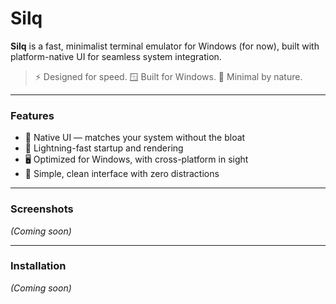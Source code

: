 # Silq

**Silq** is a fast, minimalist terminal emulator for Windows (for now), built with platform-native UI for seamless system integration.

> ⚡ Designed for speed. 🪟 Built for Windows. 🎨 Minimal by nature.

---

### Features

- 🧩 Native UI — matches your system without the bloat
- 🚀 Lightning-fast startup and rendering
- 🖥️ Optimized for Windows, with cross-platform in sight
- 🎯 Simple, clean interface with zero distractions

---

### Screenshots

*(Coming soon)*

---

### Installation

*(Coming soon)*
